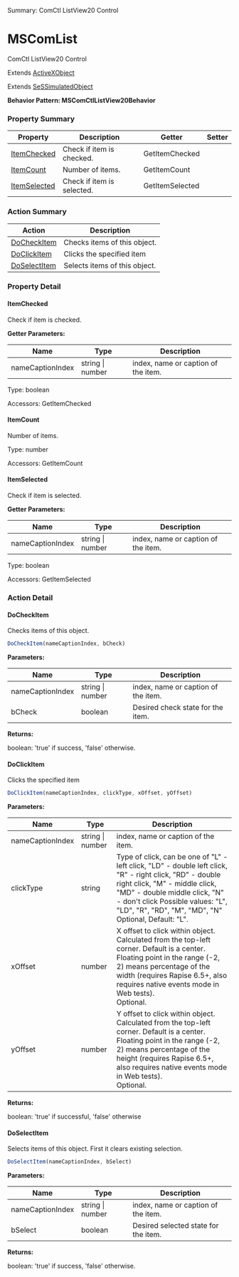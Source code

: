 Summary: ComCtl ListView20 Control

# MSComList

ComCtl ListView20 Control
 
Extends [ActiveXObject](ActiveXObject.md)

Extends [SeSSimulatedObject](SeSSimulatedObject.md)





**Behavior Pattern: MSComCtlListView20Behavior**


<!-- ============================== property summary ========================== -->

	

### Property Summary

| **Property** | **Description** | **Getter** | **Setter** |
| ------------ | --------------- | ---------- | ---------- |
| [ItemChecked](#itemchecked) | Check if item is checked. | GetItemChecked |  |
| [ItemCount](#itemcount) | Number of items. | GetItemCount |  |
| [ItemSelected](#itemselected) | Check if item is selected. | GetItemSelected |  |



	
<!-- ============================== action summary ========================== -->



### Action Summary

|  **Action** | **Description** | 
| ----------- | --------------- |
|	[DoCheckItem](#docheckitem) | Checks items of this object. |
|	[DoClickItem](#doclickitem) | Clicks the specified item |
|	[DoSelectItem](#doselectitem) | Selects items of this object. |




<!-- ============================== property detail ========================== -->
	
### Property Detail
		
<a name="ItemChecked"></a>
#### ItemChecked


Check if item is checked.

			
**Getter Parameters:**

| **Name** | **Type** | **Description** |
| -------- | -------- | --------------- |	
| nameCaptionIndex | string \| number | index, name or caption of the item. |


	
			
Type: boolean
			
			
Accessors: GetItemChecked
			
		
<a name="ItemCount"></a>
#### ItemCount


Number of items.

			
	
			
Type: number
			
			
Accessors: GetItemCount
			
		
<a name="ItemSelected"></a>
#### ItemSelected


Check if item is selected.

			
**Getter Parameters:**

| **Name** | **Type** | **Description** |
| -------- | -------- | --------------- |	
| nameCaptionIndex | string \| number | index, name or caption of the item. |


	
			
Type: boolean
			
			
Accessors: GetItemSelected
			
		
	
	
<!-- ============================== action detail ========================== -->
	
### Action Detail
		
<a name="DoCheckItem"></a>    
#### DoCheckItem

Checks items of this object.

```javascript
DoCheckItem(nameCaptionIndex, bCheck) 
```


**Parameters:**

|	**Name** | **Type** | **Description** |
| ---------- | -------- | --------------- |
| nameCaptionIndex | string \| number |	index, name or caption of the item. |
| bCheck | boolean |	Desired check state for the item. |




**Returns:**

boolean: 'true' if success, 'false' otherwise.



<a name="see.also.mscomlist.docheckitem"></a>

<a name="DoClickItem"></a>    
#### DoClickItem

Clicks the specified item

```javascript
DoClickItem(nameCaptionIndex, clickType, xOffset, yOffset) 
```


**Parameters:**

|	**Name** | **Type** | **Description** |
| ---------- | -------- | --------------- |
| nameCaptionIndex | string \| number |	index, name or caption of the item. |
| clickType | string |	Type of click, can be one of "L" - left click, "LD" - double left click, "R" - right click, "RD" - double right click, "M" - middle click, "MD" - double middle click, "N" - don't click Possible values: "L", "LD", "R", "RD", "M", "MD", "N"<br>Optional, Default: "L". |
| xOffset | number |	X offset to click within object. Calculated from the top-left corner. Default is a center. Floating point in the range (-2, 2) means percentage of the width (requires Rapise 6.5+, also requires native events mode in Web tests).<br>Optional. |
| yOffset | number |	Y offset to click within object. Calculated from the top-left corner. Default is a center. Floating point in the range (-2, 2) means percentage of the height (requires Rapise 6.5+, also requires native events mode in Web tests).<br>Optional. |




**Returns:**

boolean: 'true' if successful, 'false' otherwise



<a name="see.also.mscomlist.doclickitem"></a>

<a name="DoSelectItem"></a>    
#### DoSelectItem

Selects items of this object. First it clears existing selection.

```javascript
DoSelectItem(nameCaptionIndex, bSelect) 
```


**Parameters:**

|	**Name** | **Type** | **Description** |
| ---------- | -------- | --------------- |
| nameCaptionIndex | string \| number |	index, name or caption of the item. |
| bSelect | boolean |	Desired selected state for the item. |




**Returns:**

boolean: 'true' if success, 'false' otherwise.



<a name="see.also.mscomlist.doselectitem"></a>

	

